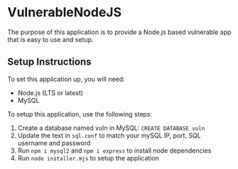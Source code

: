# VulnerableNodeJS

The purpose of this application is to provide a Node.js based vulnerable app that is easy to use and setup.

## Setup Instructions

To set this application up, you will need:

* Node.js (LTS or latest)
* MySQL

To setup this application, use the following steps:

1. Create a database named vuln in MySQL: `CREATE DATABASE vuln`
2. Update the text in `sql.conf` to match your mySQL IP, port, SQL username and password
3. Run `npm i mysql2` and `npm i express` to install node dependencies
4. Run `node installer.mjs` to setup the application